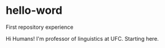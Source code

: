 # hello-word
First repository experience

Hi Humans!
I'm professor of linguistics at UFC. Starting here.
